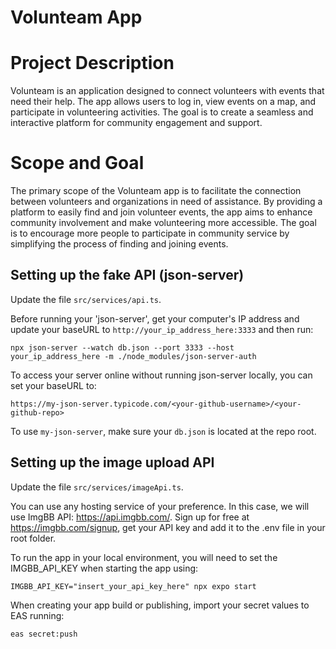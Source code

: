 # Volunteam App

# Project Description
Volunteam is an application designed to connect volunteers with events that need their help.
The app allows users to log in, view events on a map, and participate in volunteering activities.
The goal is to create a seamless and interactive platform for community engagement and support.

# Scope and Goal

The primary scope of the Volunteam app is to facilitate 
the connection between volunteers and organizations in need of assistance. 
By providing a platform to easily find and join volunteer events, 
the app aims to enhance community involvement and make volunteering more accessible. 
The goal is to encourage more people to participate in community service 
by simplifying the process of finding and joining events.

## Setting up the fake API (json-server)

Update the file `src/services/api.ts`.

Before running your 'json-server', get your computer's IP address and update your baseURL to `http://your_ip_address_here:3333` and then run:

```
npx json-server --watch db.json --port 3333 --host your_ip_address_here -m ./node_modules/json-server-auth
```

To access your server online without running json-server locally, you can set your baseURL to:

```
https://my-json-server.typicode.com/<your-github-username>/<your-github-repo>
```

To use `my-json-server`, make sure your `db.json` is located at the repo root.

## Setting up the image upload API

Update the file `src/services/imageApi.ts`.

You can use any hosting service of your preference. In this case, we will use ImgBB API: https://api.imgbb.com/.
Sign up for free at https://imgbb.com/signup, get your API key and add it to the .env file in your root folder.

To run the app in your local environment, you will need to set the IMGBB_API_KEY when starting the app using:

```
IMGBB_API_KEY="insert_your_api_key_here" npx expo start
```

When creating your app build or publishing, import your secret values to EAS running:

```
eas secret:push
```
